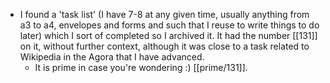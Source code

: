 - I found a 'task list' (I have 7-8 at any given time, usually anything from a3 to a4, envelopes and forms and such that I reuse to write things to do later) which I sort of completed so I archived it. It had the number [[131]] on it, without further context, although it was close to a task related to Wikipedia in the Agora that I have advanced.
  - It is prime in case you're wondering :) [[prime/131]].
